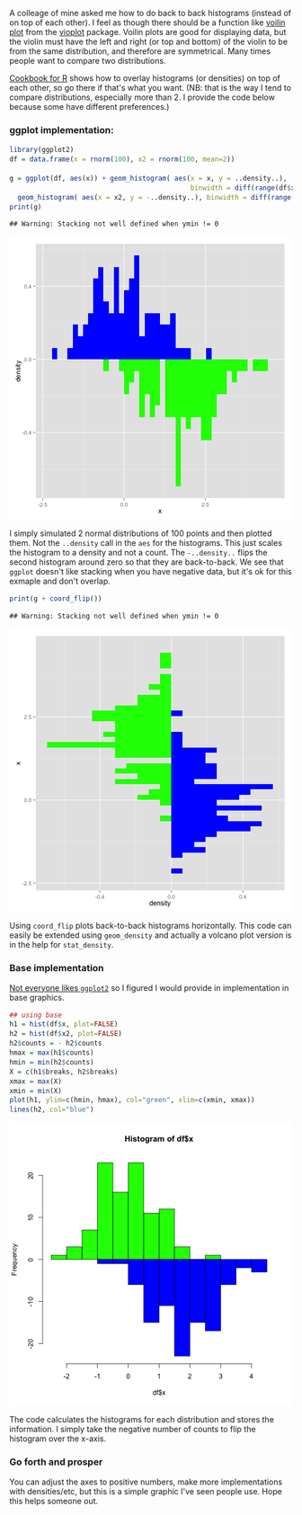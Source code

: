 
A colleage of mine asked me how to do back to back histograms (instead of on top of each other).  I feel as though there should be a function like [voilin plot](http://en.wikipedia.org/wiki/Violin_plot) from the [vioplot](http://cran.r-project.org/web/packages/vioplot/index.html) package.  Voilin plots are good for displaying data, but the violin must have the left and right (or top and bottom) of the violin to be from the same distribution, and therefore are symmetrical.  Many times people want to compare two distributions.  

[Cookbook for R]( http://www.cookbook-r.com/Graphs/Plotting_distributions_(ggplot2) ) shows how to overlay histograms (or densities) on top of each other, so go there if that's what you want.  (NB: that is the way I tend to compare distributions, especially more than 2.  I provide the code below because some have different preferences.)

### ggplot implementation:


```r
library(ggplot2)
df = data.frame(x = rnorm(100), x2 = rnorm(100, mean=2))

g = ggplot(df, aes(x)) + geom_histogram( aes(x = x, y = ..density..),
                                             binwidth = diff(range(df$x))/30, fill="blue") + 
  geom_histogram( aes(x = x2, y = -..density..), binwidth = diff(range(df$x))/30, fill= "green")
print(g)
```

```
## Warning: Stacking not well defined when ymin != 0
```

![plot of chunk unnamed-chunk-1](figure/unnamed-chunk-1.png) 

I simply simulated 2 normal distributions of 100 points and then plotted them.  Not the `..density` call in the `aes` for the histograms.  This just scales the histogram to a density and not a count.  The `-..density..` flips the second histogram around zero so that they are back-to-back.  We see that `ggplot` doesn't like stacking when you have negative data, but it's ok for this exmaple and don't overlap.


```r
print(g + coord_flip())
```

```
## Warning: Stacking not well defined when ymin != 0
```

![plot of chunk unnamed-chunk-2](figure/unnamed-chunk-2.png) 

Using `coord_flip` plots back-to-back histograms horizontally.  This code can easily be extended using `geom_density` and actually a volcano plot version is in the help for `stat_density`.

### Base implementation

[Not everyone likes `ggplot2`](https://www.linkedin.com/groups/ggplot-nightmare-77616.S.5845160629379297280) so I figured I would provide in implementation in base graphics.


```r
## using base
h1 = hist(df$x, plot=FALSE)
h2 = hist(df$x2, plot=FALSE)
h2$counts = - h2$counts
hmax = max(h1$counts)
hmin = min(h2$counts)
X = c(h1$breaks, h2$breaks)
xmax = max(X)
xmin = min(X)
plot(h1, ylim=c(hmin, hmax), col="green", xlim=c(xmin, xmax))
lines(h2, col="blue")
```

![plot of chunk unnamed-chunk-3](figure/unnamed-chunk-3.png) 

The code calculates the histograms for each distribution and stores the information.  I simply take the negative number of counts to flip the histogram over the x-axis.  

### Go forth and prosper
You can adjust the axes to positive numbers, make more implementations with densities/etc, but this is a simple graphic I've seen people use.  Hope this helps someone out. 
